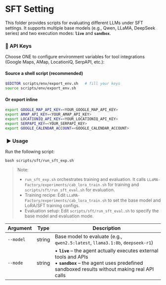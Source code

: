 # SFT Setting
This folder provides scripts for evaluating different LLMs under SFT settings.  It supports multiple base models (e.g., Qwen, LLaMA, DeepSeek series) and two execution modes: **`live`** and **`sandbox`**.

### 🔑 API Keys
Choose ONE to configure environment variables for tool integrations (Google Maps, AMap, LocationIQ, SerpAPI, etc.):

#### Source a shell script (recommended)
```bash
$EDITOR scripts/env/export_env.sh   # fill your keys
source scripts/env/export_env.sh
```

#### Or export inline
```bash
export GOOGLE_MAP_API_KEY=<YOUR_GOOGLE_MAP_API_KEY>
export AMAP_API_KEY=<YOUR_AMAP_API_KEY>
export LOCATIONIQ_API_KEY=<YOUR_LOCATIONIQ_API_KEY>
export SERPAPI_KEY=<YOUR_SERPAPI_KEY>
export GOOGLE_CALENDAR_ACCOUNT=<GOOGLE_CALENDAR_ACCOUNT>
```
### ️ ▶️ Usage
Run the following script:
```
bash scripts/sft/run_sft_exp.sh
```
> Note:
> - `run_sft_exp.sh` orchestrates training and evaluation. It calls `LLaMA-Factory/experiments/cab_lora_train.sh` for training and `scripts/sft/run_sft_eval.sh` for evaluation.
> - Training recipe: Edit `LLaMA-Factory/experiments/cab_lora_train.sh` to set the base model and LoRA/SFT training configs.
> - Evaluation setup: Edit `scripts/sft/run_sft_eval.sh` to specify the base model and evaluation mode.


| Argument  | Type   | Description                                                                 |
|-----------|--------|-----------------------------------------------------------------------------|
| `--model` | string | Base model to evaluate (e.g., `qwen2.5:latest`, `llama3.1:8b`, `deepseek-r1`) 
| `--mode`  | string | • **`live`** – the agent actually executes external tools and APIs <br>• **`sandbox`** – the agent uses predefined sandboxed results without making real API calls |





